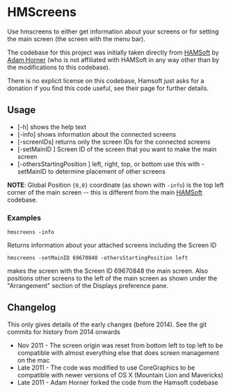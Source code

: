 # HMScreens

Use hmscreens to either get information about your screens or for setting the
main screen (the screen with the menu bar).

The codebase for this project was initially taken directly from [HAMSoft][HS] by
[Adam Horner][AH] (who is not affiliated with HAMSoft in any way other than by the
modifications to this codebase).

[HS]: http://www.hamsoftengineering.com/codeSharing/hmscreens/hmscreens.html
[AH]: http://www.adamhorner.co.uk/

There is no explicit license on this codebase, Hamsoft just asks for a donation
if you find this code useful, see their page for further details.

## Usage

- [-h] shows the help text
- [-info] shows information about the connected screens
- [-screenIDs] returns only the screen IDs for the connected screens
- [-setMainID <Screen ID>] Screen ID of the screen that you want to make the
  main screen
- [-othersStartingPosition <position>] left, right, top, or bottom use this with
  -setMainID to determine placement of other screens

**NOTE**: Global Position `{0,0}` coordinate (as shown with `-info`) is the top
left corner of the main screen -- this is different from the main [HAMSoft][HS]
codebase.

### Examples

    hmscreens -info

Returns information about your attached screens including the Screen ID

    hmscreens -setMainID 69670848 -othersStartingPosition left

makes the screen with the Screen ID 69670848 the main screen. Also positions
other screens to the left of the main screen as shown under the "Arrangement"
section of the Displays preference pane.

## Changelog

This only gives details of the early changes (before 2014). See the git commits
for history from 2014 onwards

- Nov 2011 - The screen origin was reset from bottom left to top left to be
  compatible with almost everything else that does screen management on the mac
- Late 2011 - The code was modified to use CoreGraphics to be compatible with
  newer versions of OS X (Mountain Lion and Mavericks)
- Late 2011 - Adam Horner forked the code from the Hamsoft codebase
